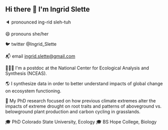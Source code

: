 ## Hi there 👋 I'm Ingrid Slette


🔈 pronounced ing-rid sleh-tuh

😄 pronouns she/her

🐦 twitter @Ingrid_Slette

📬 email ingrid.slette@gmail.com

👩🏼‍💻 I'm a postdoc at the National Center for Ecological Analysis and Synthesis (NCEAS).

🌎 I synthesize data in order to better understand impacts of global change on ecosystem functioning.

🌱 My PhD research focused on how previous climate extremes alter the impacts of extreme drought on root traits and patterns of aboveground vs. belowground plant production and carbon cycling in grasslands.

🎓 PhD Colorado State University, Ecology
🎓 BS Hope College, Biology
